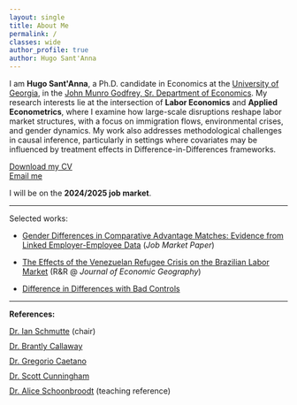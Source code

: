 ```yaml
---
layout: single
title: About Me
permalink: /
classes: wide
author_profile: true
author: Hugo Sant'Anna
---
```


I am **Hugo Sant'Anna**, a Ph.D. candidate in Economics at the [University of Georgia](https://www.uga.edu/), in the [John Munro Godfrey, Sr. Department of Economics](https://www.terry.uga.edu/economics/). My research interests lie at the intersection of **Labor Economics** and **Applied Econometrics**, where I examine how large-scale disruptions reshape labor market structures, with a focus on immigration flows, environmental crises, and gender dynamics. My work also addresses methodological challenges in causal inference, particularly in settings where covariates may be influenced by treatment effects in Difference-in-Differences frameworks.

[Download my CV](files/hsantannaCV.pdf)  
[Email me](mailto:hsantanna@uga.edu)

I will be on the **2024/2025 job market**.

---

Selected works: 

- [Gender Differences in Comparative Advantage Matches: Evidence from Linked Employer-Employee Data](/workingpapers/assortmatch) (_Job Market Paper_)
  
- [The Effects of the Venezuelan Refugee Crisis on the Brazilian Labor Market](/workingpapers/vzcrisis) (R&R @ _Journal of Economic Geography_)
  
- [Difference in Differences with Bad Controls](/workingpapers/badcontrols) 
  
---

**References:**
<div>
  <div style="margin-bottom: 10px;">
    <a href="https://ianschmutte.org/" target="_blank">Dr. Ian Schmutte</a> (chair)<br> 
  </div>
  <div style="margin-bottom: 10px;">
    <a href="https://bcallaway11.github.io/" target="_blank">Dr. Brantly Callaway</a><br>
  </div>
  <div style="margin-bottom: 10px;">
    <a href="http://www.gregoriocaetano.net/" target="_blank">Dr. Gregorio Caetano</a><br>
  </div>
  <div style="margin-bottom: 10px;">
    <a href="http://www.scunning.com/" target="_blank">Dr. Scott Cunningham</a><br>
  </div>
  <div style="margin-bottom: 10px;">
    <a href="https://sites.google.com/site/aliceschoonbroodt/home?authuser=0" target="_blank"> Dr. Alice Schoonbroodt</a> (teaching reference)<br>
  </div>
</div>

<br>
